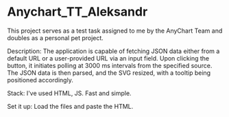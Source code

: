 # Anychart_TT_Aleksandr
This project serves as a test task assigned to me by the AnyChart Team and doubles as a personal pet project.

Description:
The application is capable of fetching JSON data either from a default URL or a user-provided URL via an input field. Upon clicking the button, it initiates polling at 3000 ms intervals from the specified source. The JSON data is then parsed, and the SVG resized, with a tooltip being positioned accordingly. 

Stack:
I've used HTML, JS. Fast and simple.

Set it up:
Load the files and paste the HTML.
